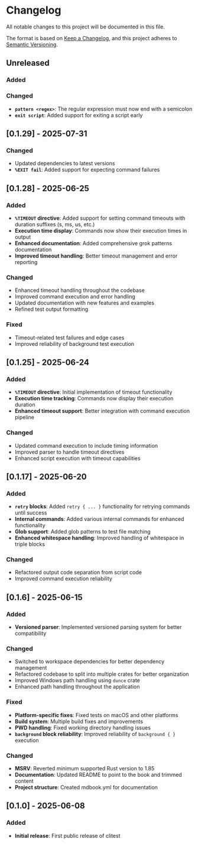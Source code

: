 # Changelog

All notable changes to this project will be documented in this file.

The format is based on [Keep a Changelog](https://keepachangelog.com/en/1.1.0/),
and this project adheres to
[Semantic Versioning](https://semver.org/spec/v2.0.0.html).

## Unreleased

### Added
### Changed
- **`pattern <regex>`**: The regular expression must now end with a semicolon
- **`exit script`**: Added support for exiting a script early

## [0.1.29] - 2025-07-31

### Changed

- Updated dependencies to latest versions
- **`%EXIT fail`**: Added support for expecting command failures

## [0.1.28] - 2025-06-25

### Added

- **`%TIMEOUT` directive**: Added support for setting command timeouts with
  duration suffixes (s, ms, us, etc.)
- **Execution time display**: Commands now show their execution times in output
- **Enhanced documentation**: Added comprehensive grok patterns documentation
- **Improved timeout handling**: Better timeout management and error reporting

### Changed

- Enhanced timeout handling throughout the codebase
- Improved command execution and error handling
- Updated documentation with new features and examples
- Refined test output formatting

### Fixed

- Timeout-related test failures and edge cases
- Improved reliability of background test execution

## [0.1.25] - 2025-06-24

### Added

- **`%TIMEOUT` directive**: Initial implementation of timeout functionality
- **Execution time tracking**: Commands now display their execution duration
- **Enhanced timeout support**: Better integration with command execution
  pipeline

### Changed

- Updated command execution to include timing information
- Improved parser to handle timeout directives
- Enhanced script execution with timeout capabilities

## [0.1.17] - 2025-06-20

### Added

- **`retry` blocks**: Added `retry { ... }` functionality for retrying commands
  until success
- **Internal commands**: Added various internal commands for enhanced
  functionality
- **Glob support**: Added glob patterns to test file matching
- **Enhanced whitespace handling**: Improved handling of whitespace in triple
  blocks

### Changed

- Refactored output code separation from script code
- Improved command execution reliability

## [0.1.6] - 2025-06-15

### Added

- **Versioned parser**: Implemented versioned parsing system for better
  compatibility

### Changed

- Switched to workspace dependencies for better dependency management
- Refactored codebase to split into multiple crates for better organization
- Improved Windows path handling using `dunce` crate
- Enhanced path handling throughout the application

### Fixed

- **Platform-specific fixes**: Fixed tests on macOS and other platforms
- **Build system**: Multiple build fixes and improvements
- **PWD handling**: Fixed working directory handling issues
- **`background` block reliability**: Improved reliability of `background { }`
  execution

### Changed

- **MSRV**: Reverted minimum supported Rust version to 1.85
- **Documentation**: Updated README to point to the book and trimmed content
- **Project structure**: Created mdbook.yml for documentation

## [0.1.0] - 2025-06-08

### Added

- **Initial release**: First public release of clitest
